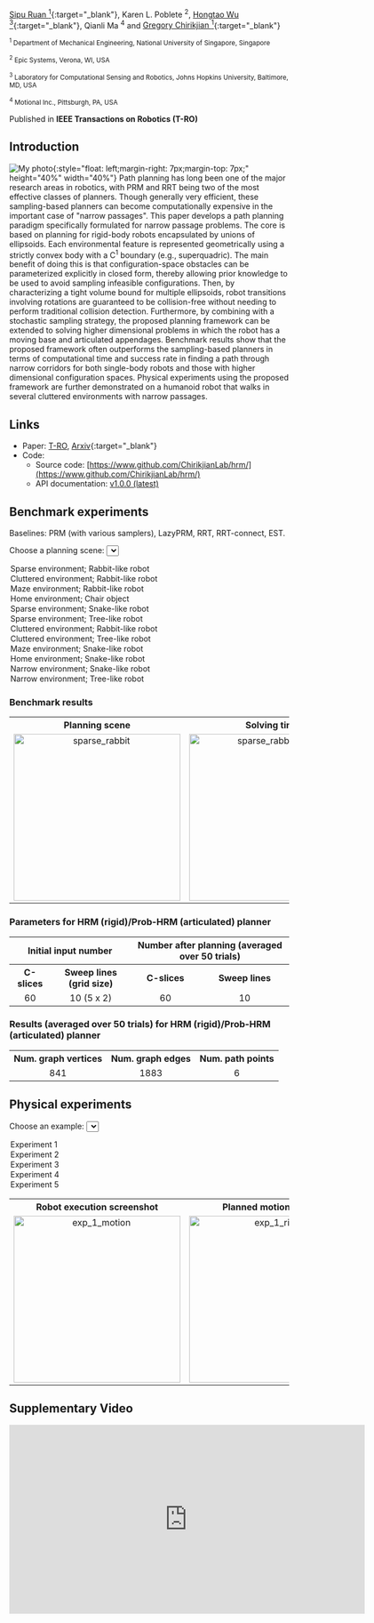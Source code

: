 [Sipu Ruan <sup>1</sup>](https://ruansp.github.io){:target="_blank"}, Karen L. Poblete <sup>2</sup>, [Hongtao Wu <sup>3</sup>](https://hongtaowu67.github.io){:target="_blank"}, Qianli Ma <sup>4</sup> and [Gregory Chirikjian <sup>1</sup>](https://www.eng.nus.edu.sg/me/staff/chirikjian-gregory-s/){:target="_blank"}

<small><sup>1</sup> Department of Mechanical Engineering, National University of Singapore, Singapore</small>

<small><sup>2</sup> Epic Systems, Verona, WI, USA</small>

<small><sup>3</sup> Laboratory for Computational Sensing and Robotics, Johns Hopkins University, Baltimore, MD, USA</small>

<small><sup>4</sup> Motional Inc., Pittsburgh, PA, USA</small>

Published in __IEEE Transactions on Robotics (T-RO)__

## Introduction
![My photo]({{site.baseurl}}/resources/demo.png "My photo"){:style="float: left;margin-right: 7px;margin-top: 7px;" height="40%" width="40%"} Path planning has long been one of the major research areas in robotics, with PRM and RRT being two of the most effective classes of planners. Though generally very efficient, these sampling-based planners can become computationally expensive in the important case of "narrow passages". This paper develops a path planning paradigm specifically formulated for narrow passage problems. The core is based on planning for rigid-body robots encapsulated by unions of ellipsoids. Each environmental feature is represented geometrically using a strictly convex body with a C<sup>1</sup> boundary (e.g., superquadric). The main benefit of doing this is that configuration-space obstacles can be parameterized explicitly in closed form, thereby allowing prior knowledge to be used to avoid sampling infeasible configurations. Then, by characterizing a tight volume bound for multiple ellipsoids, robot transitions involving rotations are guaranteed to be collision-free without needing to perform traditional collision detection. Furthermore, by combining with a stochastic sampling strategy, the proposed planning framework can be extended to solving higher dimensional problems in which the robot has a moving base and articulated appendages. Benchmark results show that the proposed framework often outperforms the sampling-based planners in terms of computational time and success rate in finding a path through narrow corridors for both single-body robots and those with higher dimensional configuration spaces. Physical experiments using the proposed framework are further demonstrated on a humanoid robot that walks in several cluttered environments with narrow passages.

## Links
- Paper: [T-RO](https://ieeexplore.ieee.org/document/9841604), [Arxiv](https://arxiv.org/abs/2104.04658){:target="_blank"}
- Code:
  - Source code: [https://www.github.com/ChirikjianLab/hrm/](https://www.github.com/ChirikjianLab/hrm/)
  - API documentation: [v1.0.0 (latest)]({{site.baseurl}}/resources/doc/v1.0.0/index.html)

## Benchmark experiments
Baselines: PRM (with various samplers), LazyPRM, RRT, RRT-connect, EST.

<label for="benchmark">Choose a planning scene:</label>
<select id='benchmark' onclick="selectScene('benchmark', 'benchmark_table', 'hrm_param_table', 'hrm_result_table')">
  <option value="rigid1" selected="selected">Sparse environment; Rabbit-like robot</option>
  <option value="rigid2">Cluttered environment; Rabbit-like robot</option>
  <option value="rigid3">Maze environment; Rabbit-like robot</option>
  <option value="rigid4">Home environment; Chair object</option>
  <option value="articulated1">Sparse environment; Snake-like robot</option>
  <option value="articulated2">Sparse environment; Tree-like robot</option>
  <option value="articulated3">Cluttered environment; Rabbit-like robot</option>
  <option value="articulated4">Cluttered environment; Tree-like robot</option>
  <option value="articulated5">Maze environment; Snake-like robot</option>
  <option value="articulated6">Home environment; Snake-like robot</option>
  <option value="articulated7">Narrow environment; Snake-like robot</option>
  <option value="articulated8">Narrow environment; Tree-like robot</option>
</select>

### Benchmark results
<table id='benchmark_table' width="100%">
  <tr class="header" align="center">
    <th>Planning scene</th>
    <th>Solving time</th>
    <th>Success rate</th>
  </tr>

  <tr id="rigid1" align="center">
    <td><img src="{{site.baseurl}}/resources/benchmark/demo_3D_sparse_sq_rabbit.png" alt="sparse_rabbit" width="300"/></td>
    <td><img src="{{site.baseurl}}/resources/benchmark/bench_time_3D_sparse_sq_rabbit.png" alt="sparse_rabbit_time" width="300"/></td>
    <td><img src="{{site.baseurl}}/resources/benchmark/bench_success_rate_3D_sparse_sq_rabbit.png" alt="sparse_rabbit_success" width="300"/></td>
  </tr>

  <tr id="rigid2" style="display:none" align="center">
    <td><img src="{{site.baseurl}}/resources/benchmark/demo_3D_cluttered_sq_rabbit.png" alt="cluttered_rabbit" width="300"/></td>
    <td><img src="{{site.baseurl}}/resources/benchmark/bench_time_3D_cluttered_sq_rabbit.png" alt="cluttered_rabbit_time" width="300"/></td>
    <td><img src="{{site.baseurl}}/resources/benchmark/bench_success_rate_3D_cluttered_sq_rabbit.png" alt="cluttered_rabbit_success" width="300"/></td>
  </tr>

  <tr id="rigid3" style="display:none" align="center">
    <td><img src="{{site.baseurl}}/resources/benchmark/demo_3D_maze_sq_rabbit.png" alt="maze_rabbit" width="300"/></td>
    <td><img src="{{site.baseurl}}/resources/benchmark/bench_time_3D_maze_sq_rabbit.png" alt="maze_rabbit_time" width="300"/></td>
    <td><img src="{{site.baseurl}}/resources/benchmark/bench_success_rate_3D_maze_sq_rabbit.png" alt="maze_rabbit_success" width="300"/></td>
  </tr>

  <tr id="rigid4" style="display:none" align="center">
    <td><img src="{{site.baseurl}}/resources/benchmark/demo_3D_home_sq_chair.png" alt="home_chair" width="300"/></td>
    <td><img src="{{site.baseurl}}/resources/benchmark/bench_time_3D_home_sq_chair.png" alt="home_chair_time" width="300"/></td>
    <td><img src="{{site.baseurl}}/resources/benchmark/bench_success_rate_3D_home_sq_chair.png" alt="home_chair_success" width="300"/></td>
  </tr>
  
  <tr id="articulated1" style="display:none" align="center">
    <td><img src="{{site.baseurl}}/resources/benchmark/demo_3D_sparse_sq_snake_articulated.png" alt="sparse_snake" width="300"/></td>
    <td><img src="{{site.baseurl}}/resources/benchmark/bench_time_3D_sparse_sq_snake_articulated.png" alt="sparse_snake_time" width="300"/></td>
    <td><img src="{{site.baseurl}}/resources/benchmark/bench_success_rate_3D_sparse_sq_snake_articulated.png" alt="sparse_snake_success" width="300"/></td>
  </tr>
  
  <tr id="articulated2" style="display:none" align="center">
    <td><img src="{{site.baseurl}}/resources/benchmark/demo_3D_sparse_sq_tree_articulated.png" alt="sparse_tree" width="300"/></td>
    <td><img src="{{site.baseurl}}/resources/benchmark/bench_time_3D_sparse_sq_tree_articulated.png" alt="sparse_tree_time" width="300"/></td>
    <td><img src="{{site.baseurl}}/resources/benchmark/bench_success_rate_3D_sparse_sq_tree_articulated.png" alt="sparse_tree_success" width="300"/></td>
  </tr>
  
  <tr id="articulated3" style="display:none" align="center">
    <td><img src="{{site.baseurl}}/resources/benchmark/demo_3D_cluttered_sq_snake_articulated.png" alt="cluttered_snake" width="300"/></td>
    <td><img src="{{site.baseurl}}/resources/benchmark/bench_time_3D_cluttered_sq_snake_articulated.png" alt="cluttered_snake_time" width="300"/></td>
    <td><img src="{{site.baseurl}}/resources/benchmark/bench_success_rate_3D_cluttered_sq_snake_articulated.png" alt="cluttered_snake_success" width="300"/></td>
  </tr>
  
  <tr id="articulated4" style="display:none" align="center">
    <td><img src="{{site.baseurl}}/resources/benchmark/demo_3D_cluttered_sq_tree_articulated.png" alt="cluttered_tree" width="300"/></td>
    <td><img src="{{site.baseurl}}/resources/benchmark/bench_time_3D_cluttered_sq_tree_articulated.png" alt="cluttered_tree_time" width="300"/></td>
    <td><img src="{{site.baseurl}}/resources/benchmark/bench_success_rate_3D_cluttered_sq_tree_articulated.png" alt="cluttered_tree_success" width="300"/></td>
  </tr>
  
  <tr id="articulated5" style="display:none" align="center">
    <td><img src="{{site.baseurl}}/resources/benchmark/demo_3D_maze_sq_snake_articulated.png" alt="maze_snake" width="300"/></td>
    <td><img src="{{site.baseurl}}/resources/benchmark/bench_time_3D_maze_sq_snake_articulated.png" alt="maze_snake_time" width="300"/></td>
    <td><img src="{{site.baseurl}}/resources/benchmark/bench_success_rate_3D_maze_sq_snake_articulated.png" alt="maze_snake_success" width="300"/></td>
  </tr>
  
  <tr id="articulated6" style="display:none" align="center">
    <td><img src="{{site.baseurl}}/resources/benchmark/demo_3D_home_sq_snake_articulated.png" alt="home_snake" width="300"/></td>
    <td><img src="{{site.baseurl}}/resources/benchmark/bench_time_3D_home_sq_snake_articulated.png" alt="home_snake_time" width="300"/></td>
    <td><img src="{{site.baseurl}}/resources/benchmark/bench_success_rate_3D_home_sq_snake_articulated.png" alt="home_snake_success" width="300"/></td>
  </tr>
  
  <tr id="articulated7" style="display:none" align="center">
    <td><img src="{{site.baseurl}}/resources/benchmark/demo_3D_narrow_sq_snake_articulated.png" alt="narrow_snake" width="300"/></td>
    <td><img src="{{site.baseurl}}/resources/benchmark/bench_time_3D_narrow_sq_snake_articulated.png" alt="narrow_snake_time" width="300"/></td>
    <td><img src="{{site.baseurl}}/resources/benchmark/bench_success_rate_3D_narrow_sq_snake_articulated.png" alt="narrow_snake_success" width="300"/></td>
  </tr>
  
  <tr id="articulated8" style="display:none" align="center">
    <td><img src="{{site.baseurl}}/resources/benchmark/demo_3D_narrow_sq_tree_articulated.png" alt="narrow_tree" width="300"/></td>
    <td><img src="{{site.baseurl}}/resources/benchmark/bench_time_3D_narrow_sq_tree_articulated.png" alt="narrow_tree_time" width="300"/></td>
    <td><img src="{{site.baseurl}}/resources/benchmark/bench_success_rate_3D_narrow_sq_tree_articulated.png" alt="narrow_tree_success" width="300"/></td>
  </tr>
  
</table>

### Parameters for HRM (rigid)/Prob-HRM (articulated) planner
<table id="hrm_param_table" width="100%">
  <tr class="header" align="center">
    <th colspan="2">Initial input number</th>
    <th colspan="2">Number after planning (averaged over 50 trials)</th>
  </tr>
  
  
  <tr align="center">
    <th>C-slices</th>
    <th>Sweep lines (grid size)</th>
    <th>C-slices</th>
    <th>Sweep lines</th>
  </tr>
  
  <!-- sparse_rabbit -->
  <tr align="center">
    <td>60</td>
    <td>10 (5 x 2)</td>
    <td>60</td>
    <td>10</td>
  </tr>

  <!-- cluttered_rabbit -->
  <tr style="display:none" align="center">
    <td>60</td>
    <td>55 (11 x 5)</td>
    <td>60</td>
    <td>55</td>
  </tr>
  
  <!-- maze_rabbit -->
  <tr style="display:none" align="center">
    <td>60</td>
    <td>55 (11 x 5)</td>
    <td>60</td>
    <td>55</td>
  </tr>

  <!-- home_chair -->
  <tr style="display:none" align="center">
    <td>60</td>
    <td>400 (20 x 20)</td>
    <td>60</td>
    <td>400</td>
  </tr>
  
  <!-- sparse_snake -->
  <tr style="display:none" align="center">
    <td>--</td>
    <td>18 (6 x 3)</td>
    <td>2</td>
    <td>18</td>
  </tr>
  
  <!-- sparse_tree -->
  <tr style="display:none" align="center">
    <td>--</td>
    <td>18 (6 x 3)</td>
    <td>2</td>
    <td>18</td>
  </tr>

  <!-- cluttered_snake -->
  <tr style="display:none" align="center">
    <td>--</td>
    <td>72 (12 x 6)</td>
    <td>9</td>
    <td>72</td>
  </tr>
  
  <!-- cluttered_tree -->
  <tr style="display:none" align="center">
    <td>--</td>
    <td>72 (12 x 6)</td>
    <td>9</td>
    <td>72</td>
  </tr>
  
  <!-- maze_snake -->
  <tr style="display:none" align="center">
    <td>--</td>
    <td>72 (12 x 6)</td>
    <td>16</td>
    <td>102</td>
  </tr>
  
  <!-- home_snake -->
  <tr style="display:none" align="center">
    <td>--</td>
    <td>400 (20 x 20)</td>
    <td>11</td>
    <td>400</td>
  </tr>

  <!-- narrow_snake -->
  <tr style="display:none" align="center">
    <td>--</td>
    <td>18 (6 x 3)</td>
    <td>20</td>
    <td>22</td>
  </tr>
  
  <!-- narrow_tree -->
  <tr style="display:none" align="center">
    <td>--</td>
    <td>72 (12 x 6)</td>
    <td>117</td>
    <td>314</td>
  </tr>

</table>

### Results (averaged over 50 trials) for HRM (rigid)/Prob-HRM (articulated) planner
<table id="hrm_result_table">
  <tr class="header" align="center">
    <th>Num. graph vertices</th>
    <th>Num. graph edges</th>
    <th>Num. path points</th>
  </tr>
  
  <tr align="center">
    <td>841</td>
    <td>1883</td>
    <td>6</td>
  </tr>

  <tr style="display:none" align="center">
    <td>4794</td>
    <td>10421</td>
    <td>16</td>
  </tr>
  
  <tr style="display:none" align="center">
    <td>1495</td>
    <td>2494</td>
    <td>24</td>
  </tr>
  
  <tr style="display:none" align="center">
    <td>34197</td>
    <td>72063</td>
    <td>79</td>
  </tr>
  
  <tr style="display:none" align="center">
    <td>60</td>
    <td>140</td>
    <td>8</td>
  </tr>
  
  <tr style="display:none" align="center">
    <td>70</td>
    <td>174</td>
    <td>9</td>
  </tr>

  <tr style="display:none" align="center">
    <td>1353</td>
    <td>3550</td>
    <td>14</td>
  </tr>
  
  <tr style="display:none" align="center">
    <td>1270</td>
    <td>2945</td>
    <td>12</td>
  </tr>
  
  <tr style="display:none" align="center">
    <td>1854</td>
    <td>3994</td>
    <td>31</td>
  </tr>
  
  <tr style="display:none" align="center">
    <td>6688</td>
    <td>14147</td>
    <td>105</td>
  </tr>

  <tr style="display:none" align="center">
    <td>367</td>
    <td>771</td>
    <td>16</td>
  </tr>
  
  <tr style="display:none" align="center">
    <td>36837</td>
    <td>83715</td>
    <td>20</td>
  </tr>

</table>

## Physical experiments
<label for="experiment">Choose an example:</label>
<select id='experiment' onclick="selectSceneExp('experiment', 'experiment_table')">
  <option value="exp1" selected="selected">Experiment 1</option>
  <option value="exp2">Experiment 2</option>
  <option value="exp3">Experiment 3</option>
  <option value="exp4">Experiment 4</option>
  <option value="exp5">Experiment 5</option>
</select>

<table id='experiment_table'>
  <tr class="header" align="center">
    <th>Robot execution screenshot</th>
    <th>Planned motion in RViz</th>
  </tr>

  <tr id="exp1" align="center">
    <td><img src="{{site.baseurl}}/resources/experiment/exp_3_motion.png" alt="exp_1_motion" width="300"/></td>
    <td><img src="{{site.baseurl}}/resources/experiment/exp_3_rviz.png" alt="exp_1_rivz" width="300"/></td>
  </tr>

  <tr id="exp2" style="display:none" align="center">
    <td><img src="{{site.baseurl}}/resources/experiment/exp_7_motion.png" alt="exp_2_motion" width="300"/></td>
    <td><img src="{{site.baseurl}}/resources/experiment/exp_7_rviz.png" alt="exp_2_rivz" width="300"/></td>
  </tr>

  <tr id="exp3" style="display:none" align="center">
    <td><img src="{{site.baseurl}}/resources/experiment/exp_9_motion.png" alt="exp_3_motion" width="300"/></td>
    <td><img src="{{site.baseurl}}/resources/experiment/exp_9_rviz.png" alt="exp_3_rivz" width="300"/></td>
  </tr>

  <tr id="exp4" style="display:none" align="center">
    <td><img src="{{site.baseurl}}/resources/experiment/exp_10_motion.png" alt="exp_4_motion" width="300"/></td>
    <td><img src="{{site.baseurl}}/resources/experiment/exp_10_rviz.png" alt="exp_4_rivz" width="300"/></td>
  </tr>
  
  <tr id="exp5" style="display:none" align="center">
    <td><img src="{{site.baseurl}}/resources/experiment/exp_12_motion.png" alt="exp_5_motion" width="300"/></td>
    <td><img src="{{site.baseurl}}/resources/experiment/exp_12_rviz.png" alt="exp_5_rivz" width="300"/></td>
  </tr>
  
</table>


<script>
  function selectScene(optionName, benchTableName, hrmParamTableName, hrmResTableName) {
    var select = document.getElementById(optionName);
    var table = document.getElementById(benchTableName);
    var tr = table.getElementsByTagName("tr");
    var tableHrmParam = document.getElementById(hrmParamTableName);
    var trHrmParam = tableHrmParam.getElementsByTagName("tr");
    var tableHrmRes = document.getElementById(hrmResTableName);
    var trHrmRes = tableHrmRes.getElementsByTagName("tr");

    for (i = 1; i < tr.length; i++) {
      if (select.value == tr[i].id){
        tr[i].style.display = "";
        trHrmParam[i+1].style.display = "";
        trHrmRes[i].style.display = "";
      } else{
        tr[i].style.display = "none";
        trHrmParam[i+1].style.display = "none";
        trHrmRes[i].style.display = "none";
      }
    }
  }
  
  function selectSceneExp(optionName, tableName) {
    var select = document.getElementById(optionName);
    var table = document.getElementById(tableName);
    var tr = table.getElementsByTagName("tr");

    for (i = 1; i < tr.length; i++) {
      if (select.value == tr[i].id){
        tr[i].style.display = "";
      } else{
        tr[i].style.display = "none";
      }
    }
  }
</script>

## Supplementary Video
<iframe width="640" height="340" src="https://www.youtube.com/embed/dpAim6Fq3bo" title="YouTube video player" frameborder="0" allow="accelerometer; autoplay; clipboard-write; encrypted-media; gyroscope; picture-in-picture" allowfullscreen></iframe>

